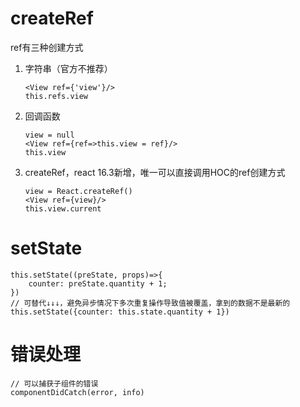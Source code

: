 # createRef
ref有三种创建方式

1. 字符串（官方不推荐）

    ```
    <View ref={'view'}/>
    this.refs.view
    ```

2. 回调函数

    ```
    view = null
    <View ref={ref=>this.view = ref}/>
    this.view
    ```

3. createRef，react 16.3新增，唯一可以直接调用HOC的ref创建方式
    
    ```
    view = React.createRef()
    <View ref={view}/>
   this.view.current
    ```

# setState

```
this.setState((preState, props)=>{
    counter: preState.quantity + 1;
})
// 可替代↓↓↓，避免异步情况下多次重复操作导致值被覆盖，拿到的数据不是最新的
this.setState({counter: this.state.quantity + 1})
```

# 错误处理
```
// 可以捕获子组件的错误
componentDidCatch(error, info)
```





